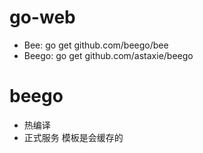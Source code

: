 # go-web

- Bee: go get github.com/beego/bee
- Beego: go get github.com/astaxie/beego

# beego
- 热编译
- 正式服务 模板是会缓存的


